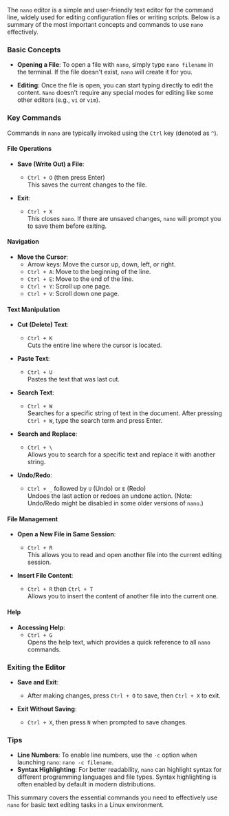 The `nano` editor is a simple and user-friendly text editor for the command line, widely used for editing configuration files or writing scripts. Below is a summary of the most important concepts and commands to use `nano` effectively.

### **Basic Concepts**
- **Opening a File**: To open a file with `nano`, simply type `nano filename` in the terminal. If the file doesn't exist, `nano` will create it for you.
  
- **Editing**: Once the file is open, you can start typing directly to edit the content. `Nano` doesn't require any special modes for editing like some other editors (e.g., `vi` or `vim`).

### **Key Commands**
Commands in `nano` are typically invoked using the `Ctrl` key (denoted as `^`).

#### **File Operations**
- **Save (Write Out) a File**:  
  - `Ctrl + O` (then press Enter)  
  This saves the current changes to the file.

- **Exit**:  
  - `Ctrl + X`  
  This closes `nano`. If there are unsaved changes, `nano` will prompt you to save them before exiting.

#### **Navigation**
- **Move the Cursor**:  
  - Arrow keys: Move the cursor up, down, left, or right.
  - `Ctrl + A`: Move to the beginning of the line.
  - `Ctrl + E`: Move to the end of the line.
  - `Ctrl + Y`: Scroll up one page.
  - `Ctrl + V`: Scroll down one page.

#### **Text Manipulation**
- **Cut (Delete) Text**:  
  - `Ctrl + K`  
  Cuts the entire line where the cursor is located.

- **Paste Text**:  
  - `Ctrl + U`  
  Pastes the text that was last cut.

- **Search Text**:  
  - `Ctrl + W`  
  Searches for a specific string of text in the document. After pressing `Ctrl + W`, type the search term and press Enter.

- **Search and Replace**:  
  - `Ctrl + \`  
  Allows you to search for a specific text and replace it with another string.

- **Undo/Redo**:  
  - `Ctrl + _` followed by `U` (Undo) or `E` (Redo)  
  Undoes the last action or redoes an undone action. (Note: Undo/Redo might be disabled in some older versions of `nano`.)

#### **File Management**
- **Open a New File in Same Session**:  
  - `Ctrl + R`  
  This allows you to read and open another file into the current editing session.

- **Insert File Content**:  
  - `Ctrl + R` then `Ctrl + T`  
  Allows you to insert the content of another file into the current one.

#### **Help**
- **Accessing Help**:  
  - `Ctrl + G`  
  Opens the help text, which provides a quick reference to all `nano` commands.

### **Exiting the Editor**
- **Save and Exit**:  
  - After making changes, press `Ctrl + O` to save, then `Ctrl + X` to exit.
  
- **Exit Without Saving**:  
  - `Ctrl + X`, then press `N` when prompted to save changes.

### **Tips**
- **Line Numbers**: To enable line numbers, use the `-c` option when launching `nano`: `nano -c filename`.
- **Syntax Highlighting**: For better readability, `nano` can highlight syntax for different programming languages and file types. Syntax highlighting is often enabled by default in modern distributions.

This summary covers the essential commands you need to effectively use `nano` for basic text editing tasks in a Linux environment.